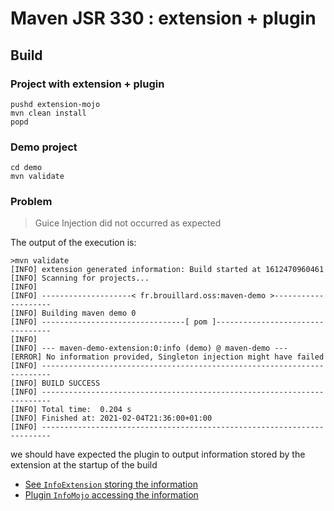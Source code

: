 # Maven JSR 330 : extension + plugin

## Build

### Project with extension + plugin

````
pushd extension-mojo
mvn clean install
popd
````

### Demo project

````
cd demo
mvn validate
````

### Problem

> Guice Injection did not occurred as expected

The output of the execution is:

````
>mvn validate
[INFO] extension generated information: Build started at 1612470960461
[INFO] Scanning for projects...
[INFO]
[INFO] --------------------< fr.brouillard.oss:maven-demo >--------------------
[INFO] Building maven demo 0
[INFO] --------------------------------[ pom ]---------------------------------
[INFO]
[INFO] --- maven-demo-extension:0:info (demo) @ maven-demo ---
[ERROR] No information provided, Singleton injection might have failed
[INFO] ------------------------------------------------------------------------
[INFO] BUILD SUCCESS
[INFO] ------------------------------------------------------------------------
[INFO] Total time:  0.204 s
[INFO] Finished at: 2021-02-04T21:36:00+01:00
[INFO] ------------------------------------------------------------------------
````

we should have expected the plugin to output information stored by the extension at the startup of the build

- [See `InfoExtension` storing the information](https://github.com/McFoggy/maven-jsr330-demo/blob/master/extension-mojo/src/main/java/fr/brouillard/oss/maven/InfoExtension.java#L23)
- [Plugin `InfoMojo` accessing the information](https://github.com/McFoggy/maven-jsr330-demo/blob/master/extension-mojo/src/main/java/fr/brouillard/oss/maven/InfoMojo.java#L22)